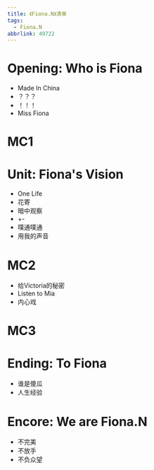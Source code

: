 ```yaml
---
title: 《Fiona.N》清单
tags:
  - Fiona.N
abbrlink: 49722
---
```

# Opening: Who is Fiona

- Made In China
- ？？？
- ！！！
- Miss Fiona

# MC1

# Unit: Fiona's Vision

- One Life
- 花寄
- 暗中观察
- +-
- 噗通噗通
- 用我的声音

# MC2

- 给Victoria的秘密
- Listen to Mia
- 内心戏

# MC3

# Ending: To Fiona

- 谁是傻瓜
- 人生经验

# Encore: We are Fiona.N

- 不完美
- 不放手
- 不负众望